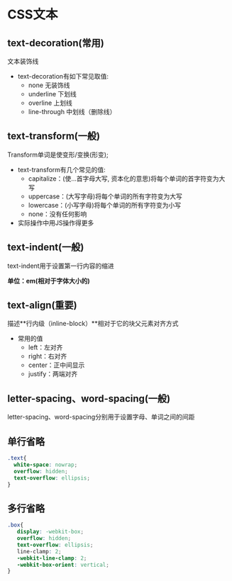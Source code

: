 # CSS文本

## text-decoration(常用)
文本装饰线
* text-decoration有如下常见取值:
  * none 无装饰线
  * underline 下划线
  * overline 上划线
  * line-through 中划线（删除线）


## text-transform(一般)
Transform单词是使变形/变换(形变);
* text-transform有几个常见的值:
  * capitalize：(使…首字母大写, 资本化的意思)将每个单词的首字符变为大写
  * uppercase：(大写字母)将每个单词的所有字符变为大写
  * lowercase：(小写字母)将每个单词的所有字符变为小写
  * none：没有任何影响
* 实际操作中用JS操作得更多

## text-indent(一般)
text-indent用于设置第一行内容的缩进

**单位：em(相对于字体大小的)**

## text-align(重要)
描述**行内级（inline-block）**相对于它的块父元素对齐方式
* 常用的值
  * left：左对齐
  * right：右对齐
  * center：正中间显示
  * justify：两端对齐 


## letter-spacing、word-spacing(一般)
letter-spacing、word-spacing分别用于设置字母、单词之间的间距


## 单行省略
```css
.text{
  white-space: nowrap;
  overflow: hidden;
  text-overflow: ellipsis;
}
```

## 多行省略
```css
.box{
   display: -webkit-box;
   overflow: hidden;
   text-overflow: ellipsis;
   line-clamp: 2;
   -webkit-line-clamp: 2;
   -webkit-box-orient: vertical;
}

```



